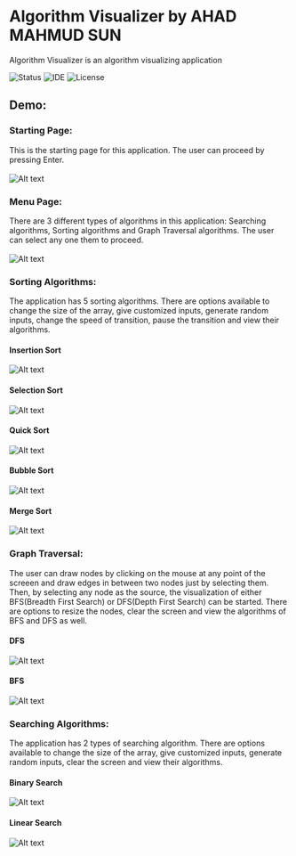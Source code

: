 # Algorithm Visualizer by AHAD MAHMUD SUN

Algorithm Visualizer is an algorithm visualizing application 


![Status](https://img.shields.io/badge/Status-Complete-brightgreen)
![IDE](https://img.shields.io/badge/IDE-IntelliJ%20IDEA-blue)
![License](https://img.shields.io/badge/license-MIT-orange.svg)





## Demo:

### Starting Page:
This is the starting page for this application. The user can proceed by pressing Enter.<br/><br/>
![Alt text](https://github.com/sartajekram419/AlgoVisualizer/blob/main/DemoResources/StartPage.gif)

### Menu Page:
There are 3 different types of algorithms in this application: Searching algorithms, Sorting algorithms and Graph Traversal algorithms. The user can select any one them to proceed.<br/><br/>
![Alt text](https://github.com/sartajekram419/AlgoVisualizer/blob/main/DemoResources/MenuPage.png)

### Sorting Algorithms:
The application has 5 sorting algorithms. There are options available to change the size of the array, give customized inputs, generate random inputs, change the speed of transition, pause the transition and view their algorithms.
#### Insertion Sort
![Alt text](https://github.com/sartajekram419/AlgoVisualizer/blob/main/DemoResources/Insertion.gif)
#### Selection Sort
![Alt text](https://github.com/sartajekram419/AlgoVisualizer/blob/main/DemoResources/Selection.gif)
#### Quick Sort
![Alt text](https://github.com/sartajekram419/AlgoVisualizer/blob/main/DemoResources/Quick.gif)
#### Bubble Sort
![Alt text](https://github.com/sartajekram419/AlgoVisualizer/blob/main/DemoResources/Bubble.gif)
#### Merge Sort
![Alt text](https://github.com/sartajekram419/AlgoVisualizer/blob/main/DemoResources/Merge.gif)

### Graph Traversal:
The user can draw nodes by clicking on the mouse at any point of the screeen and draw edges in between two nodes just by selecting them. Then, by selecting any node as the source, the visualization of either BFS(Breadth First Search) or DFS(Depth First Search) can be started. There are options to resize the nodes, clear the screen and view the algorithms of BFS and DFS as well.
#### DFS
![Alt text](https://github.com/sartajekram419/AlgoVisualizer/blob/main/DemoResources/DFS.gif)
#### BFS
![Alt text](https://github.com/sartajekram419/AlgoVisualizer/blob/main/DemoResources/BFS.gif)

### Searching Algorithms:
The application has 2 types of searching algorithm. There are options available to change the size of the array, give customized inputs, generate random inputs, clear the screen and view their algorithms.
#### Binary Search
![Alt text](https://github.com/sartajekram419/AlgoVisualizer/blob/main/DemoResources/Binary.gif)
#### Linear Search
![Alt text](https://github.com/sartajekram419/AlgoVisualizer/blob/main/DemoResources/Linear.gif)


